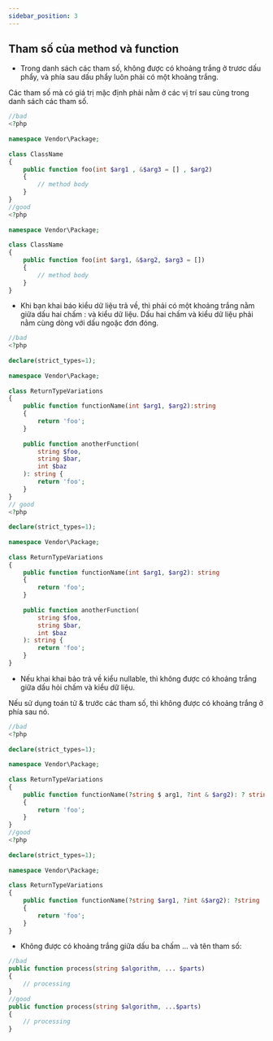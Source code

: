 ```yaml
---
sidebar_position: 3
---
```


## Tham số của method và function
- Trong danh sách các tham số, không được có khoảng trắng ở trươc dấu phẩy, và phía sau dấu phẩy luôn phải có một khoảng trắng.

Các tham số mà có giá trị mặc định phải nằm ở các vị trí sau cùng trong danh sách các tham số.
````php
//bad
<?php
 
namespace Vendor\Package;
 
class ClassName
{
    public function foo(int $arg1 , &$arg3 = [] , $arg2)
    {
        // method body
    }
}
//good
<?php
 
namespace Vendor\Package;
 
class ClassName
{
    public function foo(int $arg1, &$arg2, $arg3 = [])
    {
        // method body
    }
}
````

- Khi bạn khai báo kiểu dữ liệu trả về, thì phải có một khoảng trắng nằm giữa dấu hai chấm : và kiểu dữ liệu. Dấu hai chấm và kiểu dữ liệu phải nằm cùng dòng với dấu ngoặc đơn đóng.
````php
//bad
<?php
 
declare(strict_types=1);
 
namespace Vendor\Package;
 
class ReturnTypeVariations
{
    public function functionName(int $arg1, $arg2):string
    {
        return 'foo';
    }
 
    public function anotherFunction(
        string $foo,
        string $bar,
        int $baz
    ): string {
        return 'foo';
    }
}
// good 
<?php
 
declare(strict_types=1);
 
namespace Vendor\Package;
 
class ReturnTypeVariations
{
    public function functionName(int $arg1, $arg2): string
    {
        return 'foo';
    }
 
    public function anotherFunction(
        string $foo,
        string $bar,
        int $baz
    ): string {
        return 'foo';
    }
}
````
- Nếu khai khai bảo trả về kiểu nullable, thì không được có khoảng trắng giữa dấu hỏi chấm và kiểu dữ liệu.

Nếu sử dụng toán tử & trước các tham số, thì không được có khoảng trắng ở phía sau nó.
````php
//bad
<?php
 
declare(strict_types=1);
 
namespace Vendor\Package;
 
class ReturnTypeVariations
{
    public function functionName(?string $ arg1, ?int & $arg2): ? string
    {
        return 'foo';
    }
}
//good
<?php
 
declare(strict_types=1);
 
namespace Vendor\Package;
 
class ReturnTypeVariations
{
    public function functionName(?string $arg1, ?int &$arg2): ?string
    {
        return 'foo';
    }
}
````
- Không được có khoảng trắng giữa dấu ba chấm ... và tên tham số:
````php
//bad
public function process(string $algorithm, ... $parts)
{
    // processing
}
//good
public function process(string $algorithm, ...$parts)
{
    // processing
}
````
